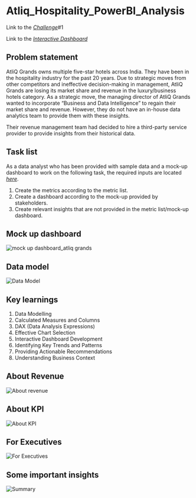# Atliq_Hospitality_PowerBI_Analysis

Link to the  _[Challenge](https://codebasics.io/challenge/codebasics-resume-project-challenge)_#1

Link to the _[Interactive Dashboard](https://app.powerbi.com/groups/me/reports/9949eb3d-f13b-47a2-bc08-e8f9251c184e/385778c9870e388d21d4?experience=power-bi)_

## Problem statement

AtliQ Grands owns multiple five-star hotels across India. They have been in the hospitality industry for the past 20 years. Due to strategic moves from other competitors and ineffective decision-making in management, AtliQ Grands are losing its market share and revenue in the luxury/business hotels category. As a strategic move, the managing director of AtliQ Grands wanted to incorporate “Business and Data Intelligence” to regain their market share and revenue. However, they do not have an in-house data analytics team to provide them with these insights.

Their revenue management team had decided to hire a third-party service provider to provide insights from their historical data.

## Task list

As a data analyst who has been provided with sample data and a mock-up dashboard to work on the following task, the required inputs are located _[here](https://github.com/Suryaprakashrathinam/Hospitality_PowerBI_Analysis/tree/main/Input%20Files)_.

1. Create the metrics according to the metric list.
2. Create a dashboard according to the mock-up provided by stakeholders.
3. Create relevant insights that are not provided in the metric list/mock-up dashboard.

## Mock up dashboard

![mock up dashboard_atliq grands](https://github.com/user-attachments/assets/0e8d16e0-c1f0-40ab-9957-3a99af16a01d)

## Data model

![Data Model](https://github.com/user-attachments/assets/d34a6296-0381-460d-a840-f30ce0a707ee)

## Key learnings

1.	Data Modelling
2.	Calculated Measures and Columns
3.	DAX (Data Analysis Expressions)
4.	Effective Chart Selection
5.	Interactive Dashboard Development
6.	Identifying Key Trends and Patterns
7.	Providing Actionable Recommendations
8.	Understanding Business Context

## About Revenue

![About revenue](https://github.com/user-attachments/assets/0a7b740a-ce71-4a91-8da5-15db3fd40471)

## About KPI

![About KPI](https://github.com/user-attachments/assets/90253c9f-86b7-4cb3-8d7a-fd0878a91ccc)

## For Executives

![For Executives](https://github.com/user-attachments/assets/32647429-4994-41e3-b8a9-70181d0d9af1)

## Some important insights

![Summary](https://github.com/user-attachments/assets/b105aa82-59da-4630-aedf-0dc8ffd5a401)




